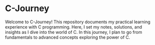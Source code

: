 # C-Journey
Welcome to C-Journey! This repository documents my practical learning experience with C programming. Here, I set my notes, solutions, and insights as I dive into the world of C. In this journey, I plan to go from fundamentals to advanced concepts exploring the power of C.

